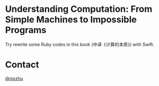 
# Understanding Computation: From Simple Machines to Impossible Programs

Try rewrite some Ruby codes in this book (中译《计算的本质》) with Swift.

# Contact

[@nixzhu](https://twitter.com/nixzhu)
